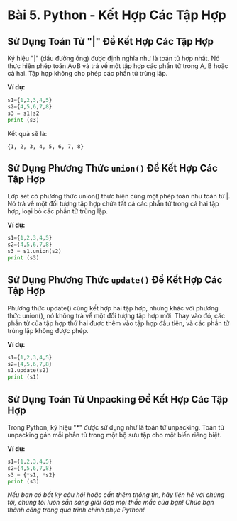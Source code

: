 # Bài 5. Python - Kết Hợp Các Tập Hợp

## Sử Dụng Toán Tử "|" Để Kết Hợp Các Tập Hợp

Ký hiệu "|" (dấu đường ống) được định nghĩa như là toán tử hợp nhất. Nó thực hiện phép toán A∪B và trả về một tập hợp các phần tử trong A, B hoặc cả hai. Tập hợp không cho phép các phần tử trùng lặp.

**Ví dụ:**
```python
s1={1,2,3,4,5}
s2={4,5,6,7,8}
s3 = s1|s2
print (s3)
```

Kết quả sẽ là:

```
{1, 2, 3, 4, 5, 6, 7, 8}
```

## Sử Dụng Phương Thức `union()` Để Kết Hợp Các Tập Hợp

Lớp set có phương thức union() thực hiện cùng một phép toán như toán tử |. Nó trả về một đối tượng tập hợp chứa tất cả các phần tử trong cả hai tập hợp, loại bỏ các phần tử trùng lặp.

**Ví dụ:**
```python
s1={1,2,3,4,5}
s2={4,5,6,7,8}
s3 = s1.union(s2)
print (s3)
```

## Sử Dụng Phương Thức `update()` Để Kết Hợp Các Tập Hợp

Phương thức update() cũng kết hợp hai tập hợp, nhưng khác với phương thức union(), nó không trả về một đối tượng tập hợp mới. Thay vào đó, các phần tử của tập hợp thứ hai được thêm vào tập hợp đầu tiên, và các phần tử trùng lặp không được phép.

**Ví dụ:**
```python
s1={1,2,3,4,5}
s2={4,5,6,7,8}
s1.update(s2)
print (s1)
```

## Sử Dụng Toán Tử Unpacking Để Kết Hợp Các Tập Hợp

Trong Python, ký hiệu "*" được sử dụng như là toán tử unpacking. Toán tử unpacking gán mỗi phần tử trong một bộ sưu tập cho một biến riêng biệt.

**Ví dụ:**
```python
s1={1,2,3,4,5}
s2={4,5,6,7,8}
s3 = {*s1, *s2}
print (s3)
```

*Nếu bạn có bất kỳ câu hỏi hoặc cần thêm thông tin, hãy liên hệ với chúng tôi, chúng tôi luôn sẵn sàng giải đáp mọi thắc mắc của bạn! Chúc bạn thành công trong quá trình chinh phục Python!*